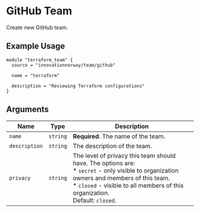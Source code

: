 # GitHub Team

Create new GitHub team.

## Example Usage

```hcl
module "terraform_team" {
  source = "innovationnorway/team/github"

  name = "terraform"

  description = "Reviewing Terraform configurations"
}
```

## Arguments

| Name          | Type     | Description                                                                                                                                                                                                                         |
| ------------- | -------- | ----------------------------------------------------------------------------------------------------------------------------------------------------------------------------------------------------------------------------------- |
| `name`        | `string` | **Required**. The name of the team.                                                                                                                                                                                                 |
| `description` | `string` | The description of the team.                                                                                                                                                                                                        |
| `privacy`     | `string` | The level of privacy this team should have. The options are: <br> * `secret` - only visible to organization owners and members of this team. <br> * `closed` - visible to all members of this organization. <br> Default: `closed`. |
